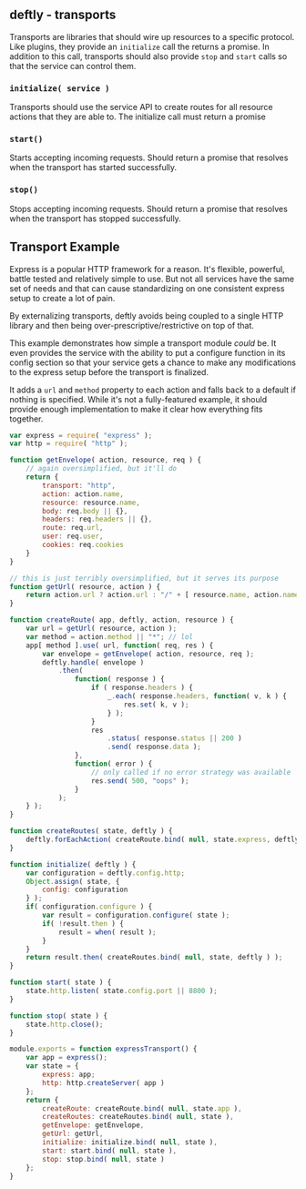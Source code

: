 ## deftly - transports
Transports are libraries that should wire up resources to a specific protocol. Like plugins, they provide an `initialize` call the returns a promise. In addition to this call, transports should also provide `stop` and `start` calls so that the service can control them.

### `initialize( service )`
Transports should use the service API to create routes for all resource actions that they are able to. The initialize call must return a promise 

### `start()`
Starts accepting incoming requests. Should return a promise that resolves when the transport has started successfully.

### `stop()`
Stops accepting incoming requests. Should return a promise that resolves when the transport has stopped successfully.

## Transport Example
Express is a popular HTTP framework for a reason. It's flexible, powerful, battle tested and relatively simple to use. But not all services have the same set of needs and that can cause standardizing on one consistent express setup to create a lot of pain.

By externalizing transports, deftly avoids being coupled to a single HTTP library and then being over-prescriptive/restrictive on top of that.

This example demonstrates how simple a transport module _could_ be. It even provides the service with the ability to put a configure function in its config section so that your service gets a chance to make any modifications to the express setup before the transport is finalized.

It adds a `url` and `method` property to each action and falls back to a default if nothing is specified. While it's not a fully-featured example, it should provide enough implementation to make it clear how everything fits together.

```js
var express = require( "express" );
var http = require( "http" );

function getEnvelope( action, resource, req ) {
	// again oversimplified, but it'll do
	return {
		transport: "http",
		action: action.name,
		resource: resource.name,
		body: req.body || {},
		headers: req.headers || {},
		route: req.url,
		user: req.user,
		cookies: req.cookies
	}
}

// this is just terribly oversimplified, but it serves its purpose
function getUrl( resource, action ) {
	return action.url ? action.url : "/" + [ resource.name, action.name ].join( "/" );
}

function createRoute( app, deftly, action, resource ) {
	var url = getUrl( resource, action );
	var method = action.method || "*"; // lol
	app[ method ].use( url, function( req, res ) {
		var envelope = getEnvelope( action, resource, req );
		deftly.handle( envelope )
			.then( 
				function( response ) {
					if ( response.headers ) {
						_.each( response.headers, function( v, k ) {
							res.set( k, v );
						} );
					}
					res
						.status( response.status || 200 )
						.send( response.data );
				}, 
				function( error ) {
					// only called if no error strategy was available
					res.send( 500, "oops" );
				}
			);
	} );
}

function createRoutes( state, deftly ) {
	deftly.forEachAction( createRoute.bind( null, state.express, deftly ) );
}

function initialize( deftly ) {
	var configuration = deftly.config.http;
	Object.assign( state, {
		config: configuration
	} );
	if( configuration.configure ) {
		var result = configuration.configure( state );
		if( !result.then ) {
			result = when( result );
		}
	}
	return result.then( createRoutes.bind( null, state, deftly ) );
}

function start( state ) {
	state.http.listen( state.config.port || 8800 );
}

function stop( state ) {
	state.http.close();
}

module.exports = function expressTransport() {
	var app = express();
	var state = {
		express: app;
		http: http.createServer( app )
	};
	return {
		createRoute: createRoute.bind( null, state.app ),
		createRoutes: createRoutes.bind( null, state ),
		getEnvelope: getEnvelope,
		getUrl: getUrl,
		initialize: initialize.bind( null, state ),
		start: start.bind( null, state ),
		stop: stop.bind( null, state )
	};
}
```